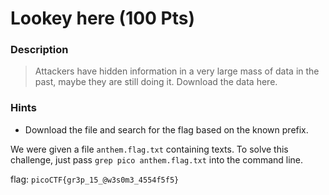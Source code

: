# Lookey here (100 Pts)

### Description
> Attackers have hidden information in a very large mass of data in the past, maybe they are still doing it. Download the data here.

### Hints
- Download the file and search for the flag based on the known prefix.

We were given a file `anthem.flag.txt` containing texts. To solve this challenge, just pass `grep pico anthem.flag.txt` into the command line.

flag: `picoCTF{gr3p_15_@w3s0m3_4554f5f5}`


